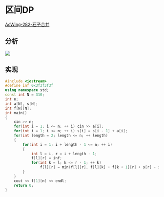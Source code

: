 # 区间DP

[AcWing-282-石子合并](https://www.acwing.com/problem/content/284/)

## 分析

![](/img/0043.bmp)

## 实现

```cpp
#include <iostream>
#define inf 0x3f3f3f3f
using namespace std;
const int N = 310;
int n;
int a[N], s[N];
int f[N][N];
int main()
{
    cin >> n;
    for(int i = 1; i <= n; ++ i) cin >> a[i];
    for(int i = 1; i <= n; ++ i) s[i] = s[i - 1] + a[i];
    for(int length = 2; length <= n; ++ length)
    {
        for(int i = 1; i + length - 1 <= n; ++ i)
        {
            int l = i, r = i + length - 1;
            f[l][r] = inf;
            for(int k = l; k <= r - 1; ++ k)
                f[l][r] = min(f[l][r], f[l][k] + f[k + 1][r] + s[r] - s[l - 1]);
        }
    }
    cout << f[1][n] << endl;
    return 0;
}
```

